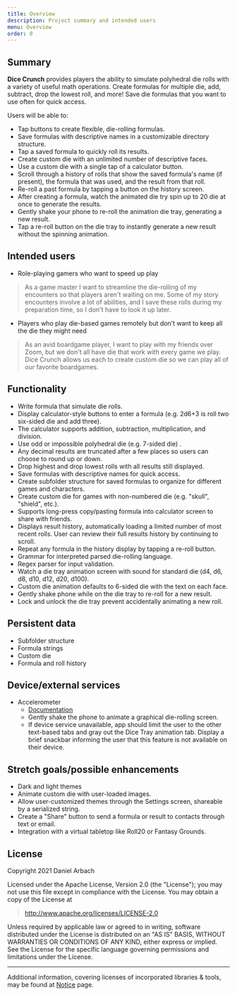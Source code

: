 ```yaml
---
title: Overview
description: Project summary and intended users
menu: Overview
order: 0
---
```

## Summary

**Dice Crunch** provides players the ability to simulate polyhedral die rolls with a variety of
useful math operations. Create formulas for multiple die, add, subtract, drop the lowest roll,
and more! Save die formulas that you want to use often for quick access.

Users will be able to:
* Tap buttons to create flexible, die-rolling formulas.
* Save formulas with descriptive names in a customizable directory structure.
* Tap a saved formula to quickly roll its results.
* Create custom die with an unlimited number of descriptive faces.
* Use a custom die with a single tap of a calculator button.
* Scroll through a history of rolls that show the saved formula's name (if present), the formula
  that was used, and the result from that roll.
* Re-roll a past formula by tapping a button on the history screen.
* After creating a formula, watch the animated die try spin up to 20 die at once to generate
  the results.
* Gently shake your phone to re-roll the animation die tray, generating a new result.
* Tap a re-roll button on the die tray to instantly generate a new result without the spinning
  animation.


## Intended users

* Role-playing gamers who want to speed up play

> As a game master I want to streamline the die-rolling of my encounters so that players aren't
> waiting on me. Some of my story encounters involve a lot of abilities, and I save these rolls
> during my preparation time, so I don't have to look it up later.

* Players who play die-based games remotely but don't want to keep all the die they might need

> As an avid boardgame player, I want to play with my friends over Zoom, but we don't all have 
> die that work with every game we play. Dice Crunch allows us each to create custom die so we
> can play all of our favorite boardgames.

## Functionality

* Write formula that simulate die rolls.
* Display calculator-style buttons to enter a formula (e.g. 2d6+3 is roll two six-sided die and
  add three).
* The calculator supports addition, subtraction, multiplication, and division.
* Use odd or impossible polyhedral die (e.g. 7-sided die) .
* Any decimal results are truncated after a few places so users can choose to round up or down.
* Drop highest and drop lowest rolls with all results still displayed.
* Save formulas with descriptive names for quick access.
* Create subfolder structure for saved formulas to organize for different games and characters.
* Create custom die for games with non-numbered die (e.g. "skull", "shield", etc.).
* Supports long-press copy/pasting formula into calculator screen to share with friends.
* Displays result history, automatically loading a limited number of most recent
  rolls. User can review their full results history by continuing to scroll. 
* Repeat any formula in the history display by tapping a re-roll button.
* Grammar for interpreted parsed die-rolling language.
* Regex parser for input validation.
* Watch a die tray animation screen with sound for standard die (d4, d6, d8, d10, d12, d20, d100).
* Custom die animation defaults to 6-sided die with the text on each face.
* Gently shake phone while on the die tray to re-roll for a new result.
* Lock and unlock the die tray prevent accidentally animating a new roll.

## Persistent data

* Subfolder structure
* Formula strings
* Custom die
* Formula and roll history

## Device/external services

* Accelerometer
  * [Documentation](https://developer.android.com/guide/topics/sensors/sensors_motion)
  * Gently shake the phone to animate a graphical die-rolling screen.
  * If device service unavailable, app should limit the user to the other text-based tabs
    and gray out the Dice Tray animation tab. Display a brief snackbar informing the user
    that this feature is not available on their device.

## Stretch goals/possible enhancements

* Dark and light themes
* Animate custom die with user-loaded images.
* Allow user-customized themes through the Settings screen, shareable by a serialized string.
* Create a "Share" button to send a formula or result to contacts through text or email. 
* Integration with a virtual tabletop like Roll20 or Fantasy Grounds.

## License

Copyright 2021 Daniel Arbach

Licensed under the Apache License, Version 2.0 (the "License");
you may not use this file except in compliance with the License.
You may obtain a copy of the License at

> <http://www.apache.org/licenses/LICENSE-2.0>

Unless required by applicable law or agreed to in writing, software
distributed under the License is distributed on an "AS IS" BASIS,
WITHOUT WARRANTIES OR CONDITIONS OF ANY KIND, either express or implied.
See the License for the specific language governing permissions and
limitations under the License.

---

Additional information, covering licenses of incorporated libraries & tools, may be found
at [Notice](notice.md) page.